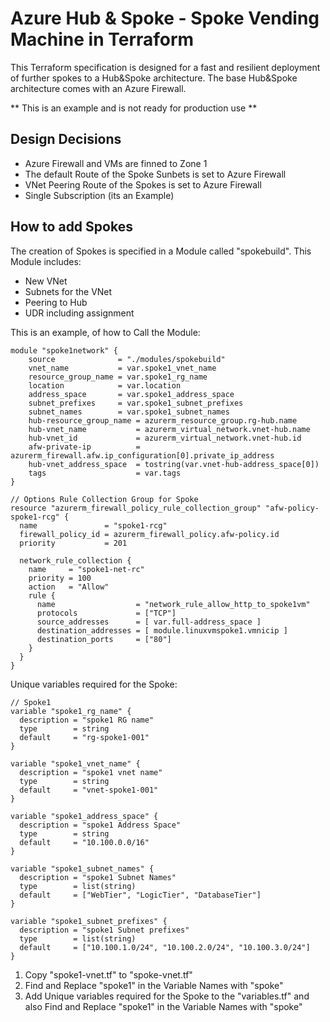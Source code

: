 # Azure Hub & Spoke - Spoke Vending Machine in Terraform

This Terraform specification is designed for a fast and resilient deployment of further spokes to a Hub&Spoke architecture. The base Hub&Spoke architecture comes with an Azure Firewall.

** This is an example and is not ready for production use **

## Design Decisions

- Azure Firewall and VMs are finned to Zone 1
- The default Route of the Spoke Sunbets is set to Azure Firewall
- VNet Peering Route of the Spokes is set to Azure Firewall
- Single Subscription (its an Example)

## How to add Spokes

The creation of Spokes is specified in a Module called "spokebuild". This Module includes:

- New VNet
- Subnets for the VNet
- Peering to Hub
- UDR including assignment

This is an example, of how to Call the Module:

```
module "spoke1network" {
    source              = "./modules/spokebuild"
    vnet_name           = var.spoke1_vnet_name
    resource_group_name = var.spoke1_rg_name
    location            = var.location
    address_space       = var.spoke1_address_space
    subnet_prefixes     = var.spoke1_subnet_prefixes
    subnet_names        = var.spoke1_subnet_names
    hub-resource_group_name = azurerm_resource_group.rg-hub.name
    hub-vnet_name           = azurerm_virtual_network.vnet-hub.name
    hub-vnet_id             = azurerm_virtual_network.vnet-hub.id
    afw-private-ip          = azurerm_firewall.afw.ip_configuration[0].private_ip_address
    hub-vnet_address_space  = tostring(var.vnet-hub-address_space[0])
    tags                    = var.tags
}

// Options Rule Collection Group for Spoke
resource "azurerm_firewall_policy_rule_collection_group" "afw-policy-spoke1-rcg" {
  name               = "spoke1-rcg"
  firewall_policy_id = azurerm_firewall_policy.afw-policy.id
  priority           = 201

  network_rule_collection {
    name     = "spoke1-net-rc"
    priority = 100
    action   = "Allow"
    rule {
      name                  = "network_rule_allow_http_to_spoke1vm"
      protocols             = ["TCP"]
      source_addresses      = [ var.full-address_space ]
      destination_addresses = [ module.linuxvmspoke1.vmnicip ]
      destination_ports     = ["80"]
    }
  }
}
```

Unique variables required for the Spoke:

```
// Spoke1
variable "spoke1_rg_name" {
  description = "spoke1 RG name"
  type        = string
  default     = "rg-spoke1-001"
}

variable "spoke1_vnet_name" {
  description = "spoke1 vnet name"
  type        = string
  default     = "vnet-spoke1-001"
}

variable "spoke1_address_space" {
  description = "spoke1 Address Space"
  type        = string
  default     = "10.100.0.0/16"
}

variable "spoke1_subnet_names" {
  description = "spoke1 Subnet Names"
  type        = list(string)
  default     = ["WebTier", "LogicTier", "DatabaseTier"]
}

variable "spoke1_subnet_prefixes" {
  description = "spoke1 Subnet prefixes"
  type        = list(string)
  default     = ["10.100.1.0/24", "10.100.2.0/24", "10.100.3.0/24"]
}
```

1. Copy "spoke1-vnet.tf" to "spoke<YourName>-vnet.tf"
2. Find and Replace "spoke1" in the Variable Names with "spoke<YourName>"
3. Add Unique variables required for the Spoke to the "variables.tf" and also Find and Replace "spoke1" in the Variable Names with "spoke<YourName>"
